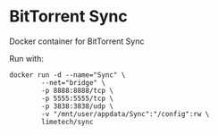 # BitTorrent Sync

Docker container for BitTorrent Sync

Run with:

```
docker run -d --name="Sync" \
        --net="bridge" \
        -p 8888:8888/tcp \
        -p 5555:5555/tcp \
        -p 3838:3838/udp \
        -v "/mnt/user/appdata/Sync":"/config":rw \
        limetech/sync
```

